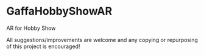 # GaffaHobbyShowAR
AR for Hobby Show

All suggestions/improvements are welcome and any copying or repurposing of this project is encouraged!
